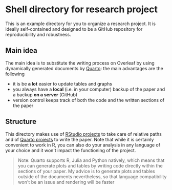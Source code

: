 # Shell directory for research project

This is an example directory for you to organize a research project. It is ideally self-contained and designed to be a GitHub repository for reproducibility and robustness.

## Main idea

The main idea is to substitute the writing process on Overleaf by using dynamically generated documents by [Quarto](https://quarto.org): the main advantages are the following

-   it is be **a lot** easier to update tables and graphs
-   you always have a **local** (i.e. in your computer) backup of the paper and a backup **on a server** (GitHub)
-   version control keeps track of both the code and the written sections of the paper

## Structure

This directory makes use of [RStudio projects](https://r4ds.had.co.nz/workflow-projects.html) to take care of relative paths and of [Quarto projects](https://quarto.org/docs/reference/quarto-projects.html) to write the paper. Note that while it is certainly convenient to work in R, you can also do your analysis in any language of your choice and it won't impact the functioning of the project.

> Note: Quarto supports R, Julia and Python natively, which means that you can generate plots and tables by writing code directly within the sections of your paper. My advice is to generate plots and tables outside of the documents nevertheless, so that language compatibility won't be an issue and rendering will be faster


